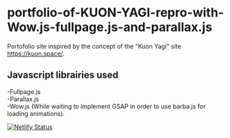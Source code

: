 # portfolio-of-KUON-YAGI-repro-with-Wow.js-fullpage.js-and-parallax.js

Portofolio site inspired by the concept of the "Kuon Yagi" site https://kuon.space/.

## Javascript librairies used

-Fullpage.js <br/>
-Parallax.js <br/>
-Wow.js (While waiting to implement GSAP in order to use barba.js for loading animations). <br/>

[![Netlify Status](https://api.netlify.com/api/v1/badges/72a0af22-68b0-4173-adc3-320be26be8f4/deploy-status)](https://app.netlify.com/sites/nifty-raman-e6a1fd/deploys)
